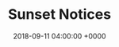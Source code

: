 ---
title: Sunset Notices
weight: 5
publishdate: 2018-09-11 04:00:00 +0000
expirydate: 2030-01-01 04:00:00 +0000
date: 2018-09-11 04:00:00 +0000
images:
- "/uploads/2018/01/OGimage-01-docs-3x.png"
menu:
  footer:
    parent: Product
    weight: 5
  docs:
    parent: Other
    weight: 4

---
